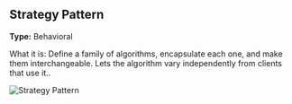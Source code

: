 ## Strategy Pattern

**Type:** Behavioral

What it is:
Define a family of algorithms, encapsulate each one, and make them interchangeable. Lets the algorithm vary independently from clients that use it..

![Strategy Pattern](https://github.com/cleidsondias/ignis-inventum-infra/blob/master/src/main/java/br/com/ignisinventum/infra/patters/behavioral/strategy/Strategy%20Pattern.jpg?raw=true)
